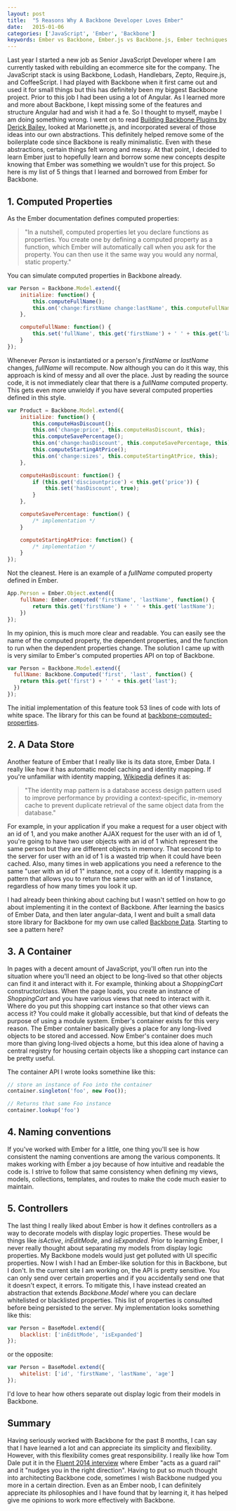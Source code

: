 ```yaml
---
layout: post
title:  "5 Reasons Why A Backbone Developer Loves Ember"
date:   2015-01-06
categories: ['JavaScript', 'Ember', 'Backbone']
keywords: Ember vs Backbone, Ember.js vs Backbone.js, Ember techniques for Backbone, Backbone computed properties, Backbone data store, Ember with Backbone, Backbone best practices, Ember.js, Ember, Backbone, Backbone
---
```


Last year I started a new job as Senior JavaScript Developer where I am currently tasked with rebuilding an ecommerce site for the company. The JavaScript stack is using Backbone, Lodash, Handlebars, Zepto, Require.js, and CoffeeScript. I had played with Backbone when it first came out and used it for small things but this has definitely been my biggest Backbone project. Prior to this job I had been using a lot of Angular. As I learned more and more about Backbone, I kept missing some of the features and structure Angular had and wish it had a fe. So I thought to myself, maybe I am doing something wrong. I went on to read [Building Backbone Plugins by Derick Bailey](https://leanpub.com/building-backbone-plugins), looked at Marionette.js, and incorporated several of those ideas into our own abstractions. This definitely helped remove some of the boilerplate code since Backbone is really minimalistic. Even with these abstractions, certain things felt wrong and messy. At that point, I decided to learn Ember just to hopefully learn and borrow some new concepts despite knowing that Ember was something we wouldn't use for this project. So here is my list of 5 things that I learned and borrowed from Ember for Backbone.

## 1. Computed Properties

As the Ember documentation defines computed properties:

> "In a nutshell, computed properties let you declare functions as properties. You create one by defining a computed property as a function, which Ember will automatically call when you ask for the property. You can then use it the same way you would any normal, static property."

You can simulate computed properties in Backbone already.

```js
var Person = Backbone.Model.extend({
	initialize: function() {
		this.computeFullName();
		this.on('change:firstName change:lastName', this.computeFullName, this);
	},

	computeFullName: function() {
		this.set('fullName', this.get('firstName') + ' ' + this.get('lastName'));
	}
});
```

Whenever _Person_ is instantiated or a person's _firstName_ or _lastName_ changes, _fullName_ will recompute. Now although you can do it this way, this approach is kind of messy and all over the place. Just by reading the source code, it is not immediately clear that there is a _fullName_ computed property. This gets even more unwieldy if you have several computed properties defined in this style.

```js
var Product = Backbone.Model.extend({
	initialize: function() {
		this.computeHasDiscount();
		this.on('change:price', this.computeHasDiscount, this);
		this.computeSavePercentage();
		this.on('change:hasDiscount', this.computeSavePercentage, this);
		this.computeStartingAtPrice();
		this.on('change:sizes', this.computeStartingAtPrice, this);
	},

	computeHasDiscount: function() {
		if (this.get('disciountprice') < this.get('price')) {
			this.set('hasDiscount', true);
		}
	},

	computeSavePercentage: function() {
		/* implementation */
	}

	computeStartingAtPrice: function() {
		/* implementation */
	}
});
```

Not the cleanest. Here is an example of a _fullName_ computed property defined in Ember. 

```js
App.Person = Ember.Object.extend({
	fullName: Ember.computed('firstName', 'lastName', function() {
		return this.get('firstName') + ' ' + this.get('lastName');
	})
});
```

In my opinion, this is much more clear and readable. You can easily see the name of the computed property, the dependent properties, and the function to run when the dependent properties change. The solution I came up with is very similar to Ember's computed properties API on top of Backbone. 

```js
var Person = Backbone.Model.extend({
  fullName: Backbone.Computed('first', 'last', function() {
    return this.get('first') + ' ' + this.get('last');
  })
});
```

The initial implementation of this feature took 53 lines of code with lots of white space. The library for this can be found at [backbone-computed-properties](https://github.com/skaterdav85/backbone-computed-properties).


## 2. A Data Store

Another feature of Ember that I really like is its data store, Ember Data. I really like how it has automatic model caching and identity mapping. If you're unfamiliar with identity mapping, [Wikipedia](http://en.wikipedia.org/wiki/Identity_map_pattern) defines it as:

> "The identity map pattern is a database access design pattern used to improve performance by providing a context-specific, in-memory cache to prevent duplicate retrieval of the same object data from the database."

For example, in your application if you make a request for a user object with an id of 1, and you make another AJAX request for the user with an id of 1, you're going to have two user objects with an id of 1 which represent the same person but they are different objects in memory. That second trip to the server for user with an id of 1 is a wasted trip when it could have been cached. Also, many times in web applications you need a reference to the same "user with an id of 1" instance, not a copy of it. Identity mapping is a pattern that allows you to return the same user with an id of 1 instance, regardless of how many times you look it up. 

I had already been thinking about caching but I wasn't settled on how to go about implementing it in the context of Backbone. After learning the basics of Ember Data, and then later angular-data, I went and built a small data store library for Backbone for my own use called [Backbone Data](https://github.com/skaterdav85/backbone-data). Starting to see a pattern here?

## 3. A Container

In pages with a decent amount of JavaScript, you'll often run into the situation where you'll need an object to be long-lived so that other objects can find it and interact with it. For example, thinking about a _ShoppingCart_ constructor/class. When the page loads, you create an instance of _ShoppingCart_ and you have various views that need to interact with it. Where do you put this shopping cart instance so that other views can access it? You could make it globally accessible, but that kind of defeats the purpose of using a module system. Ember's container exists for this very reason. The Ember container basically gives a place for any long-lived objects to be stored and accessed. Now Ember's container does much more than giving long-lived objects a home, but this idea alone of having a central registry for housing certain objects like a shopping cart instance can be pretty useful.

The container API I wrote looks somethine like this:

```js
// store an instance of Foo into the container
container.singleton('foo', new Foo());

// Returns that same Foo instance
container.lookup('foo')
```

## 4. Naming conventions

If you've worked with Ember for a little, one thing you'll see is how consistent the naming conventions are among the various components. It makes working with Ember a joy because of how intuitive and readable the code is. I strive to follow that same consistency when defining my views, models, collections, templates, and routes to make the code much easier to maintain.

## 5. Controllers

The last thing I really liked about Ember is how it defines controllers as a way to decorate models with display logic properties. These would be things like _isActive_, _inEditMode_, and _isExpanded_. Prior to learning Ember, I never really thought about separating my models from display logic properties. My Backbone models would just get polluted with UI specific properties. Now I wish I had an Ember-like solution for this in Backbone, but I don't. In the current site I am working on, the API is pretty sensitive. You can only send over certain properties and if you accidentally send one that it doesn't expect, it errors. To mitigate this, I have instead created an abstraction that extends _Backbone.Model_ where you can declare whitelisted or blacklisted properties. This list of properties is consulted before being persisted to the server. My implementation looks something like this:

```js
var Person = BaseModel.extend({
	blacklist: ['inEditMode', 'isExpanded']
});
```

or the opposite:

```js
var Person = BaseModel.extend({
	whitelist: ['id', 'firstName', 'lastName', 'age']
});
```


I'd love to hear how others separate out display logic from their models in Backbone.

## Summary

Having seriously worked with Backbone for the past 8 months, I can say that I have learned a lot and can appreciate its simplicity and flexibility. However, with this flexibility comes great responsibility. I really like how Tom Dale put it in the [Fluent 2014 interview](https://www.youtube.com/watch?v=VI__nGPT9kk) where Ember "acts as a guard rail" and it "nudges you in the right direction". Having to put so much thought into architecting Backbone code, sometimes I wish Backbone nudged you more in a certain direction. Even as an Ember noob, I can definitely appreciate its philosophies and I have found that by learning it, it has helped give me opinions to work more effectively with Backbone.
